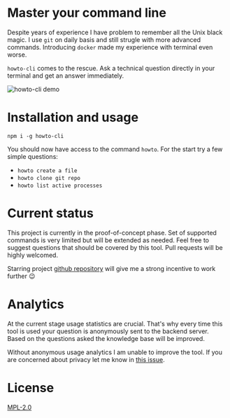 # Master your command line

Despite years of experience I have problem to remember all the Unix black magic. I use `git` on daily basis and still strugle with more advanced commands. Introducing `docker` made my experience with terminal even worse.

`howto-cli` comes to the rescue. Ask a technical question directly in your terminal and get an answer immediately.

![howto-cli demo](https://raw.githubusercontent.com/ziolko/howto-cli/master/docs/animation.gif)


# Installation and usage
`npm i -g howto-cli`

You should now have access to the command `howto`. For the start try a few simple questions:
- `howto create a file`
- `howto clone git repo`
- `howto list active processes`

# Current status
This project is currently in the proof-of-concept phase. Set of supported commands is very limited but will be extended as needed. Feel free to suggest questions that should be covered by this tool. Pull requests will be highly welcomed. 

Starring project [github repository](https://github.com/ziolko/howto-cli) will give me a strong incentive to work further :wink:

# Analytics
At the current stage usage statistics are crucial. That's why every time this tool is used your question is anonymously sent to the backend server. Based on the questions asked the knowledge base will be improved.

Without anonymous usage analytics I am unable to improve the tool. If you are concerned about privacy let me know in [this issue](https://github.com/ziolko/howto-cli/issues/1).

# License 
[MPL-2.0](https://opensource.org/licenses/MPL-2.0)